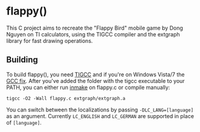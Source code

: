 flappy()
========

This C project aims to recreate the "Flappy Bird" mobile game by Dong Nguyen
on TI calculators, using the TIGCC compiler and the extgraph library for fast
drawing operations.

Building
--------

To build flappy(), you need [TIGCC](http://tigcc.ticalc.org) and if you're on
Windows Vista/7 the [GCC fix](http://tigcc.org/gcc/gcc-4.1.2-tigcc-pre10-win32-gcc-exe.7z).
After you've added the folder with the tigcc executable to your PATH, you can
either run [inmake](https://github.com/boxmein/inmake) on flappy.c or compile
manually:
```
tigcc -O2 -Wall flappy.c extgraph/extgraph.a
```

You can switch between the localizations by passing `-DLC_LANG=[language]` as an
argument. Currently `LC_ENGLISH` and `LC_GERMAN` are supported in place of
`[language]`.
